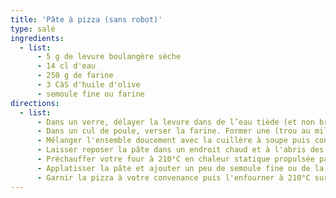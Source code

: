 ```yaml
---
title: 'Pâte à pizza (sans robot)'
type: salé
ingredients:
  - list:
      - 5 g de levure boulangère sèche
      - 14 cl d'eau
      - 250 g de farine
      - 3 CàS d'huile d'olive
      - semoule fine ou farine
directions:
  - list:
      - Dans un verre, délayer la levure dans de l’eau tiède (et non brulante !). Recouvrir le verres et laisser prendre 15 min.
      - Dans un cul de poule, verser la farine. Former une (trou au milieu). Ajouter l’huile d’olive puis le mélange eau et levure dans le trou. 
      - Mélanger l'ensemble doucement avec la cuillère à soupe puis continuer à pétrir avec vos mains pendant cinq minutes jusqu’à ce que la pâte soit homogène et se détache des mains. Si la pâte est top collante, ajouter de la farine ou si à l'inverse, elle s'effrite, ajouter un peu d'eau.
      - Laisser reposer la pâte dans un endroit chaud et à l'abris des courants d'air (dans le four éteint par exemple) minimum quatres heures recouvert d’un torchon propre.
      - Préchauffer votre four à 210°C en chaleur statique propulsée par le bas.
      - Applatisser la pâte et ajouter un peu de semoule fine ou de la farine puis étalez la pâte à l’aide d’un rouleau à pâtisserie ou à la main dans un moule à pizza. 
      - Garnir la pizza à votre convenance puis l'enfourner à 210°C sur la dernière grille du bas pendant 15 min.
---
```


